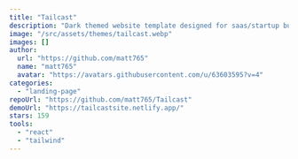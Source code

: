 ```yaml
---
title: "Tailcast"
description: "Dark themed website template designed for saas/startup business."
image: "/src/assets/themes/tailcast.webp"
images: []
author:
  url: "https://github.com/matt765"
  name: "matt765"
  avatar: "https://avatars.githubusercontent.com/u/63603595?v=4"
categories:
  - "landing-page"
repoUrl: "https://github.com/matt765/Tailcast"
demoUrl: "https://tailcastsite.netlify.app/"
stars: 159
tools:
  - "react"
  - "tailwind"
---
```

